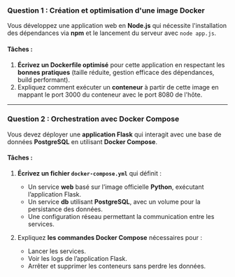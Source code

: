 ### **Question 1 : Création et optimisation d'une image Docker**
Vous développez une application web en **Node.js** qui nécessite l'installation des dépendances via **npm** et le lancement du serveur avec `node app.js`.  

#### **Tâches :**
1. **Écrivez un Dockerfile optimisé** pour cette application en respectant les **bonnes pratiques** (taille réduite, gestion efficace des dépendances, build performant).
2. Expliquez comment exécuter un **conteneur** à partir de cette image en mappant le port 3000 du conteneur avec le port 8080 de l'hôte.

---

### **Question 2 : Orchestration avec Docker Compose**
Vous devez déployer une **application Flask** qui interagit avec une base de données **PostgreSQL** en utilisant **Docker Compose**.

#### **Tâches :**
1. **Écrivez un fichier `docker-compose.yml`** qui définit :
   - Un service **web** basé sur l’image officielle **Python**, exécutant l’application Flask.
   - Un service **db** utilisant **PostgreSQL**, avec un volume pour la persistance des données.
   - Une configuration réseau permettant la communication entre les services.

2. Expliquez **les commandes Docker Compose** nécessaires pour :
   - Lancer les services.
   - Voir les logs de l’application Flask.
   - Arrêter et supprimer les conteneurs sans perdre les données.
